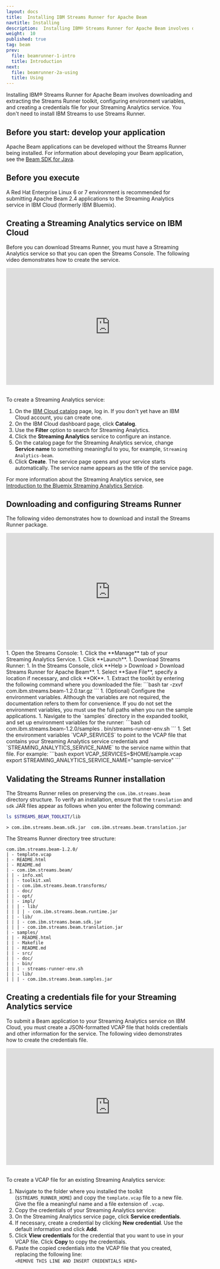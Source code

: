 ```yaml
---
layout: docs
title:  Installing IBM Streams Runner for Apache Beam
navtitle: Installing
description:  Installing IBM® Streams Runner for Apache Beam involves downloading and extracting the Streams Runner toolkit, configuring environment variables, and creating a credentials file for your Streaming Analytics service.
weight:  10
published: true
tag: beam
prev:
  file: beamrunner-1-intro
  title: Introduction
next:
  file: beamrunner-2a-using
  title: Using
---
```


Installing IBM® Streams Runner for Apache Beam involves downloading and extracting the Streams Runner toolkit, configuring environment variables, and creating a credentials file for your Streaming Analytics service. You don't need to install IBM Streams to use Streams Runner.

## Before you start: develop your application
Apache Beam applications can be developed without the Streams Runner being installed. For information about developing your Beam application, see the [Beam SDK for Java](https://beam.apache.org/documentation/sdks/java/).

## Before you execute

A Red Hat Enterprise Linux 6 or 7 environment is recommended for submitting Apache Beam 2.4 applications to the Streaming Analytics service in IBM Cloud (formerly IBM Bluemix).

## Creating a Streaming Analytics service on IBM Cloud

Before you can download Streams Runner, you must have a Streaming Analytics service so that you can open the Streams Console. The following video demonstrates how to create the service.

<iframe width="560" height="315" src="https://www.youtube.com/embed/zz0jqt61Xkg" frameborder="0" allowfullscreen></iframe>

<br>To create a Streaming Analytics service:

1. On the [IBM Cloud catalog](https://console.bluemix.net/catalog/) page, log in. If you don't yet have an IBM Cloud account, you can create one.
2. On the IBM Cloud dashboard page, click **Catalog**.
3. Use the **Filter** option to search for Streaming Analytics.
4. Click the **Streaming Analytics** service to configure an instance.
5. On the catalog page for the Streaming Analytics service, change **Service name** to something meaningful to you, for example, `Streaming Analytics-beam`.
6. Click **Create**. The service page opens and your service starts automatically. The service name appears as the title of the service page.

For more information about the Streaming Analytics service, see [Introduction to the Bluemix Streaming Analytics Service](https://developer.ibm.com/streamsdev/docs/streaming-analytics-now-available-bluemix-2/).

## Downloading and configuring Streams Runner
The following video demonstrates how to download and install the Streams Runner package.

<iframe width="560" height="315" src="https://www.youtube.com/embed/tG1uixwvnwg" frameborder="0" allowfullscreen></iframe>
<br>
1. Open the Streams Console:
    1. Click the **Manage** tab of your Streaming Analytics Service.
    1. Click **Launch**.
1. Download Streams Runner:
    1. In the Streams Console, click **Help > Download > Download Streams Runner for Apache Beam**.
    1. Select **Save File**, specify a location if necessary, and click **OK**.
1. Extract the toolkit by entering the following command where you downloaded the file:
```bash
tar -zxvf com.ibm.streams.beam-1.2.0.tar.gz
```
1. (Optional) Configure the environment variables. Although the variables are not required, the documentation refers to them for convenience. If you do not set the environment variables, you must use the full paths when you run the sample applications.
    1. Navigate to the `samples` directory in the expanded toolkit, and set up environment variables for the runner:
    ```bash
    cd com.ibm.streams.beam-1.2.0/samples
    . bin/streams-runner-env.sh
    ```
    1. Set the environment variables `VCAP_SERVICES` to point to the VCAP file that contains your Streaming Analytics service credentials and `STREAMING_ANALYTICS_SERVICE_NAME` to the service name within that file. For example: 
    ```bash
    export VCAP_SERVICES=$HOME/sample.vcap
    export STREAMING_ANALYTICS_SERVICE_NAME="sample-service"
    ```


## Validating the Streams Runner installation

The Streams Runner relies on preserving the `com.ibm.streams.beam` directory structure. To verify an installation, ensure that the `translation` and `sdk` JAR files appear as follows when you enter the following command:
```bash
ls $STREAMS_BEAM_TOOLKIT/lib
```
```
> com.ibm.streams.beam.sdk.jar  com.ibm.streams.beam.translation.jar
```

The Streams Runner directory tree structure:
```
com.ibm.streams.beam-1.2.0/
| - template.vcap
| - README.html
| - README.md
| - com.ibm.streams.beam/
| | - info.xml
| | - toolkit.xml
| | - com.ibm.streams.beam.transforms/
| | - doc/
| | - opt/
| | - impl/
| | | - lib/
| | | | - com.ibm.streams.beam.runtime.jar
| | - lib/
| | | - com.ibm.streams.beam.sdk.jar
| | | - com.ibm.streams.beam.translation.jar
| - samples/
| | - README.html
| | - Makefile
| | - README.md
| | - src/
| | - doc/
| | - bin/
| | | - streams-runner-env.sh
| | - lib/
| | | - com.ibm.streams.beam.samples.jar
```

## Creating a credentials file for your Streaming Analytics service

To submit a Beam application to your Streaming Analytics service on IBM Cloud, you must create a JSON-formatted VCAP file that holds credentials and other information for the service. The following video demonstrates how to create the credentials file.

<iframe width="560" height="315" src="https://www.youtube.com/embed/YqtuWkxkaXU" frameborder="0" allowfullscreen></iframe>

<br>To create a VCAP file for an existing Streaming Analytics service:

1. Navigate to the folder where you installed the toolkit (`$STREAMS_RUNNER_HOME`) and copy the `template.vcap` file to a new file. Give the file a meaningful name and a file extension of `.vcap`.
2. Copy the credentials of your Streaming Analytics service:
  1. On the Streaming Analytics service page, click **Service credentials**.
  2. If necessary, create a credential by clicking **New credential**. Use the default information and click **Add**.
  3. Click **View credentials** for the credential that you want to use in your VCAP file. Click **Copy** to copy the credentials.
3. Paste the copied credentials into the VCAP file that you created, replacing the following line:  
    `<REMOVE THIS LINE AND INSERT CREDENTIALS HERE>`

